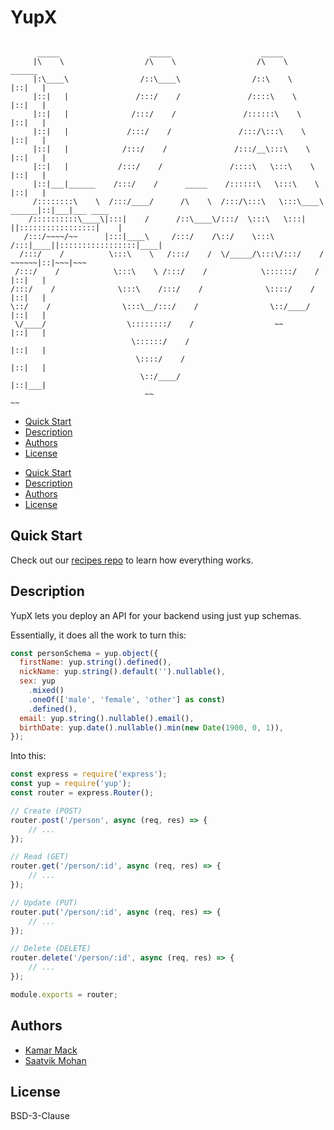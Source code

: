 # YupX

```

      _____                    _____                    _____
     |\    \                  /\    \                  /\    \                 ______
     |:\____\                /::\____\                /::\    \               |::|   |
     |::|   |               /:::/    /               /::::\    \              |::|   |
     |::|   |              /:::/    /               /::::::\    \             |::|   |
     |::|   |             /:::/    /               /:::/\:::\    \            |::|   |
     |::|   |            /:::/    /               /:::/__\:::\    \           |::|   |
     |::|   |           /:::/    /               /::::\   \:::\    \          |::|   |
     |::|___|______    /:::/    /      _____    /::::::\   \:::\    \         |::|   |
     /::::::::\    \  /:::/____/      /\    \  /:::/\:::\   \:::\____\  ______|::|___|___ ____
    /::::::::::\____\|:::|    /      /::\____\/:::/  \:::\   \:::|    ||:::::::::::::::::|    |
   /:::/~~~~/~~      |:::|____\     /:::/    /\::/    \:::\  /:::|____||:::::::::::::::::|____|
  /:::/    /          \:::\    \   /:::/    /  \/_____/\:::\/:::/    /  ~~~~~~|::|~~~|~~~
 /:::/    /            \:::\    \ /:::/    /            \::::::/    /         |::|   |
/:::/    /              \:::\    /:::/    /              \::::/    /          |::|   |
\::/    /                \:::\__/:::/    /                \::/____/           |::|   |
 \/____/                  \::::::::/    /                  ~~                 |::|   |
                           \::::::/    /                                      |::|   |
                            \::::/    /                                       |::|   |
                             \::/____/                                        |::|___|
                              ~~                                               ~~
```

<!-- START doctoc generated TOC please keep comment here to allow auto update -->
<!-- DON'T EDIT THIS SECTION, INSTEAD RE-RUN doctoc TO UPDATE -->
<!-- END doctoc generated TOC please keep comment here to allow auto update -->

- [Quick Start](#quick-start)
- [Description](#description)
- [Authors](#authors)
- [License](#license)

<!-- END doctoc generated TOC please keep comment here to allow auto update -->

- [Quick Start](#quick-start)
- [Description](#description)
- [Authors](#authors)
- [License](#license)

<!-- END doctoc generated TOC please keep comment here to allow auto update -->

## Quick Start

Check out our [recipes repo](https://github.com/symmetric-so/yup-x-recipes) to learn how everything works.

## Description

YupX lets you deploy an API for your backend using just yup schemas.

Essentially, it does all the work to turn this:

```javascript
const personSchema = yup.object({
  firstName: yup.string().defined(),
  nickName: yup.string().default('').nullable(),
  sex: yup
    .mixed()
    .oneOf(['male', 'female', 'other'] as const)
    .defined(),
  email: yup.string().nullable().email(),
  birthDate: yup.date().nullable().min(new Date(1900, 0, 1)),
});
```

Into this:

```javascript
const express = require('express');
const yup = require('yup');
const router = express.Router();

// Create (POST)
router.post('/person', async (req, res) => {
	// ...
});

// Read (GET)
router.get('/person/:id', async (req, res) => {
	// ...
});

// Update (PUT)
router.put('/person/:id', async (req, res) => {
	// ...
});

// Delete (DELETE)
router.delete('/person/:id', async (req, res) => {
	// ...
});

module.exports = router;
```

## Authors

- [Kamar Mack](https://github.com/kamarmack)
- [Saatvik Mohan](https://github.com/saatvikmohan)

## License

BSD-3-Clause
